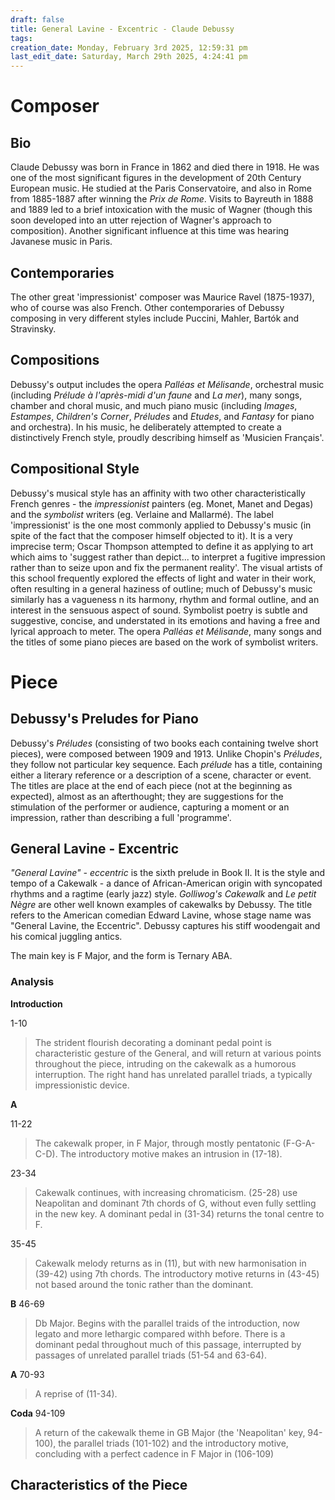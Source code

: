 ```yaml
---
draft: false
title: General Lavine - Excentric - Claude Debussy
tags:
creation_date: Monday, February 3rd 2025, 12:59:31 pm
last_edit_date: Saturday, March 29th 2025, 4:24:41 pm
---
```


# Composer

## Bio

Claude Debussy was born in France in 1862 and died there in 1918. He was one of the most significant figures in the development of 20th Century European music. He studied at the Paris Conservatoire, and also in Rome from 1885-1887 after winning the *Prix de Rome*. Visits to Bayreuth in 1888 and 1889 led to a brief intoxication with the music of Wagner (though this soon developed into an utter rejection of Wagner's approach to composition). Another significant influence at this time was hearing Javanese music in Paris.

## Contemporaries

The other great 'impressionist' composer was Maurice Ravel (1875-1937), who of course was also French. Other contemporaries of Debussy composing in very different styles include Puccini, Mahler, Bartók and Stravinsky.

## Compositions

Debussy's output includes the opera *Palléas et Mélisande*, orchestral music (including *Prélude à l'après-midi d'un faune* and *La mer*), many songs, chamber and choral music, and much piano music (including *Images*, *Estampes*, *Children's Corner*, *Préludes* and *Etudes*, and *Fantasy* for piano and orchestra). In his music, he deliberately attempted to create a distinctively French style, proudly describing himself as 'Musicien Français'.

## Compositional Style

Debussy's musical style has an affinity with two other characteristically French genres - the *impressionist* painters (eg. Monet, Manet and Degas) and the *symbolist* writers (eg. Verlaine and Mallarmé). The label 'impressionist' is the one most commonly applied to Debussy's music (in spite of the fact that the composer himself objected to it). It is a very imprecise term; Oscar Thompson attempted to define it as applying to art which aims to 'suggest rather than depict... to interpret a fugitive impression rather than to seize upon and fix the permanent reality'. The visual artists of this school frequently explored the effects of light and water in their work, often resulting in a general haziness of outline; much of Debussy's music similarly has a vagueness n its harmony, rhythm and formal outline, and an interest in the sensuous aspect of sound. Symbolist poetry is subtle and suggestive, concise, and understated in its emotions and having a free and lyrical approach to meter. The opera *Palléas et Mélisande*, many songs and the titles of some piano pieces are based on the work of symbolist writers.

# Piece

## Debussy's Preludes for Piano

Debussy's *Préludes* (consisting of two books each containing twelve short pieces), were composed between 1909 and 1913. Unlike Chopin's *Préludes*, they follow not particular key sequence. Each *prélude* has a title, containing either a literary reference or a description of a scene, character or event. The titles are place at the end of each piece (not at the beginning as expected), almost as an afterthought; they are suggestions for the stimulation of the performer or audience, capturing a moment or an impression, rather than describing a full 'programme'.

## General Lavine - Excentric

*"General Lavine" - eccentric* is the sixth prelude in Book II. It is the style and tempo of a Cakewalk - a dance of African-American origin with syncopated rhythms and a ragtime (early jazz) style. *Golliwog's Cakewalk* and *Le petit Nègre* are other well known examples of cakewalks by Debussy. The title refers to the American comedian Edward Lavine, whose stage name was "General Lavine, the Eccentric". Debussy captures his stiff woodengait and his comical juggling antics.

The main key is F Major, and the form is Ternary ABA.

### Analysis

**Introduction**

1-10

> The strident flourish decorating a dominant pedal point is characteristic gesture of the General, and will return at various points throughout the piece, intruding on the cakewalk as a humorous interruption. The right hand has unrelated parallel triads, a typically impressionistic device.

**A**

11-22

> The cakewalk proper, in F Major, through mostly pentatonic (F-G-A-C-D). The introductory motive makes an intrusion in (17-18).

23-34

> Cakewalk continues, with increasing chromaticism. (25-28) use Neapolitan and dominant 7th chords of G, without even fully settling in the new key. A dominant pedal in (31-34) returns the tonal centre to F.

35-45

> Cakewalk melody returns as in (11), but with new harmonisation in (39-42) using 7th chords. The introductory motive returns in (43-45) not based around the tonic rather than the dominant.

**B**
46-69
> Db Major. Begins with the parallel traids of the introduction, now legato and more lethargic compared withh before. There is a dominant pedal throughout much of this passage, interrupted by passages of unrelated parallel triads (51-54 and 63-64).

**A**
70-93
> A reprise of (11-34).

**Coda**
94-109
> A return of the cakewalk theme in GB Major (the 'Neapolitan' key, 94-100), the parallel triads (101-102) and the introductory motive, concluding with a perfect cadence in F Major in (106-109)

## Characteristics of the Piece
